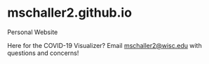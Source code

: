 # mschaller2.github.io
Personal Website

Here for the COVID-19 Visualizer? Email mschaller2@wisc.edu with questions and concerns!